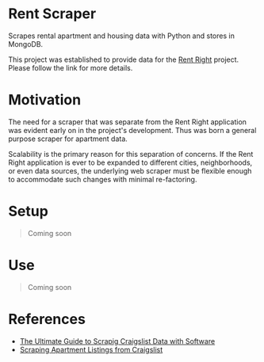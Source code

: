 # Rent Scraper

Scrapes rental apartment and housing data with Python and stores in
MongoDB.

This project was established to provide data for the [Rent Right](https://github.com/loganjhennessy/rent-right) project. Please
follow the link for more details.

# Motivation

The need for a scraper that was separate from the Rent Right application
was evident early on in the project's development. Thus was born a
general purpose scraper for apartment data.

Scalability is the primary reason for this separation of concerns. If
the Rent Right application is ever to be expanded to different cities,
neighborhoods, or even data sources, the underlying web scraper must be
flexible enough to accommodate such changes with minimal re-factoring.

# Setup

> Coming soon

# Use

> Coming soon

# References

- [The Ultimate Guide to Scrapig Craigslist Data with Software](
http://ghostproxies.com/blog/2015/09/the-ultimate-guide-to-scraping-craigslist-data-with-software/)
- [Scraping Apartment Listings from Craigslist](
https://cewing.github.io/training.codefellows/assignments/day11/scraper.html)

